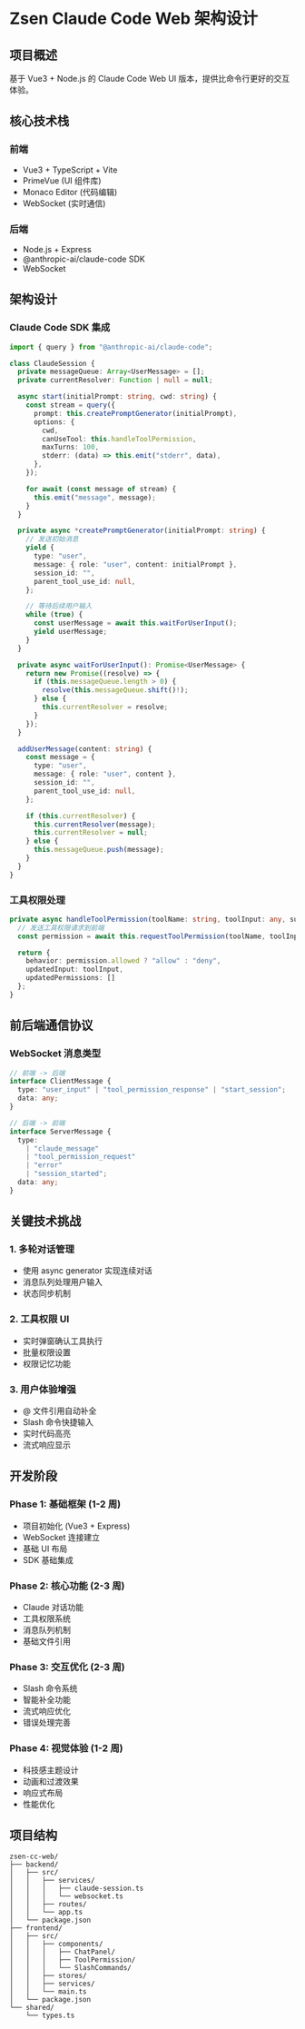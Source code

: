 # Zsen Claude Code Web 架构设计

## 项目概述

基于 Vue3 + Node.js 的 Claude Code Web UI 版本，提供比命令行更好的交互体验。

## 核心技术栈

### 前端

- Vue3 + TypeScript + Vite
- PrimeVue (UI 组件库)
- Monaco Editor (代码编辑)
- WebSocket (实时通信)

### 后端

- Node.js + Express
- @anthropic-ai/claude-code SDK
- WebSocket

## 架构设计

### Claude Code SDK 集成

```typescript
import { query } from "@anthropic-ai/claude-code";

class ClaudeSession {
  private messageQueue: Array<UserMessage> = [];
  private currentResolver: Function | null = null;

  async start(initialPrompt: string, cwd: string) {
    const stream = query({
      prompt: this.createPromptGenerator(initialPrompt),
      options: {
        cwd,
        canUseTool: this.handleToolPermission,
        maxTurns: 100,
        stderr: (data) => this.emit("stderr", data),
      },
    });

    for await (const message of stream) {
      this.emit("message", message);
    }
  }

  private async *createPromptGenerator(initialPrompt: string) {
    // 发送初始消息
    yield {
      type: "user",
      message: { role: "user", content: initialPrompt },
      session_id: "",
      parent_tool_use_id: null,
    };

    // 等待后续用户输入
    while (true) {
      const userMessage = await this.waitForUserInput();
      yield userMessage;
    }
  }

  private async waitForUserInput(): Promise<UserMessage> {
    return new Promise((resolve) => {
      if (this.messageQueue.length > 0) {
        resolve(this.messageQueue.shift()!);
      } else {
        this.currentResolver = resolve;
      }
    });
  }

  addUserMessage(content: string) {
    const message = {
      type: "user",
      message: { role: "user", content },
      session_id: "",
      parent_tool_use_id: null,
    };

    if (this.currentResolver) {
      this.currentResolver(message);
      this.currentResolver = null;
    } else {
      this.messageQueue.push(message);
    }
  }
}
```

### 工具权限处理

```typescript
private async handleToolPermission(toolName: string, toolInput: any, suggestions: any) {
  // 发送工具权限请求到前端
  const permission = await this.requestToolPermission(toolName, toolInput);

  return {
    behavior: permission.allowed ? "allow" : "deny",
    updatedInput: toolInput,
    updatedPermissions: []
  };
}
```

## 前后端通信协议

### WebSocket 消息类型

```typescript
// 前端 -> 后端
interface ClientMessage {
  type: "user_input" | "tool_permission_response" | "start_session";
  data: any;
}

// 后端 -> 前端
interface ServerMessage {
  type:
    | "claude_message"
    | "tool_permission_request"
    | "error"
    | "session_started";
  data: any;
}
```

## 关键技术挑战

### 1. 多轮对话管理

- 使用 async generator 实现连续对话
- 消息队列处理用户输入
- 状态同步机制

### 2. 工具权限 UI

- 实时弹窗确认工具执行
- 批量权限设置
- 权限记忆功能

### 3. 用户体验增强

- @ 文件引用自动补全
- Slash 命令快捷输入
- 实时代码高亮
- 流式响应显示

## 开发阶段

### Phase 1: 基础框架 (1-2 周)

- 项目初始化 (Vue3 + Express)
- WebSocket 连接建立
- 基础 UI 布局
- SDK 基础集成

### Phase 2: 核心功能 (2-3 周)

- Claude 对话功能
- 工具权限系统
- 消息队列机制
- 基础文件引用

### Phase 3: 交互优化 (2-3 周)

- Slash 命令系统
- 智能补全功能
- 流式响应优化
- 错误处理完善

### Phase 4: 视觉体验 (1-2 周)

- 科技感主题设计
- 动画和过渡效果
- 响应式布局
- 性能优化

## 项目结构

```
zsen-cc-web/
├── backend/
│   ├── src/
│   │   ├── services/
│   │   │   ├── claude-session.ts
│   │   │   └── websocket.ts
│   │   ├── routes/
│   │   └── app.ts
│   └── package.json
├── frontend/
│   ├── src/
│   │   ├── components/
│   │   │   ├── ChatPanel/
│   │   │   ├── ToolPermission/
│   │   │   └── SlashCommands/
│   │   ├── stores/
│   │   ├── services/
│   │   └── main.ts
│   └── package.json
└── shared/
    └── types.ts
```
